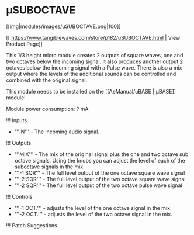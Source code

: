 # µSUBOCTAVE
[[img|modules/images/uSUBOCTAVE.png|100]]

[[ https://www.tangiblewaves.com/store/p182/uSUBOCTAVE.html | View Product Page]]

This 1/3 height micro module creates 2 outputs of  square waves, one and two octaves below the incoming signal. It also produces another output 2 octaves below the incoming signal with a Pulse wave. There is also a mix output where the levels of the additional sounds can be controlled and combined with the original signal.

This module needs to be installed on the [[AeManual/uBASE | µBASE]] module!

Module power consumption: ? mA

!!! Inputs

* '''IN''' - The incoming audio signal.


!!! Outputs

* '''MIX''' - The mix of the original signal plus the one and two octave sub octave signals. Using the knobs you can adjust the level of each of the suboctave signals in the mix.
* '''-1 SQR''' - The full level output of the one octave square wave signal
* '''-2 SQR''' - The full level output of the two octave square wave signal
* '''-2 SQR''' - The full level output of the two octave pulse wave signal

!!! Controls

* '''-1 OCT.''' - adjusts the level of the one octave signal in the mix.
* '''-2 OCT.''' - adjusts the level of the two octave signal in the mix.

!!! Patch Suggestions
